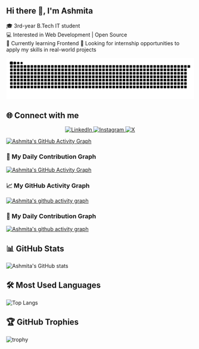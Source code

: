 ## Hi there 👋, I'm Ashmita
🎓 3rd-year B.Tech IT student  
💻 Interested in Web Development | Open Source  
🌱 Currently learning Frontend 
🚀 Looking for internship opportunities to apply my skills in real-world projects

![GitHub Contribution Snake Light](https://raw.githubusercontent.com/iashmita97/iashmita97/output/github-contribution-grid-snake.svg#gh-light-mode-only)


## 🌐 Connect with me  
<p align="center">
  <a href="https://www.linkedin.com/in/ashmita-chatterjee-62272628b/" target="_blank" rel="noopener noreferrer">
    <img alt="LinkedIn" src="https://cdn.jsdelivr.net/gh/devicons/devicon/icons/linkedin/linkedin-original.svg" width="40" />
  </a>
  <a href="https://instagram.com/unome_ac16?igshid=NGVhN2U2NjQ0Yg==" target="_blank" rel="noopener noreferrer">
    <img alt="Instagram" src="https://upload.wikimedia.org/wikipedia/commons/a/a5/Instagram_icon.png" width="40" />
  </a>
  <a href="https://x.com/iashmita_12" target="_blank" rel="noopener noreferrer">
    <img alt="X" src="https://cdn.jsdelivr.net/gh/simple-icons/simple-icons/icons/x.svg" width="40" />
  </a>
</p>


[![Ashmita's GitHub Activity Graph](https://github-readme-activity-graph.vercel.app/graph?username=iashmita97&bg_color=0d1117&color=00ffb3&point=ffffff&area=true&hide_border=true)](https://github.com/ashutosh00710/github-readme-activity-graph)


### 🌈 My Daily Contribution Graph
[![Ashmita's GitHub Activity Graph](https://github-readme-activity-graph.vercel.app/graph?username=iashmita97&bg_color=0d1117&color=ffffff&line=8e2de2,4a00e0,00c6ff,0072ff,00ff6c&point=ffffff&area=true&hide_border=true)](https://github.com/ashutosh00710/github-readme-activity-graph)


### 📈 My GitHub Activity Graph
[![Ashmita's github activity graph](https://github-readme-activity-graph.vercel.app/graph?username=iashmita97&theme=tokyo-night)](https://github.com/ashutosh00710/github-readme-activity-graph)


### 🌈 My Daily Contribution Graph
[![Ashmita's github activity graph](https://github-readme-activity-graph.vercel.app/graph?username=iashmita97&theme=react-dark&bg_color=0d1117&color=00b3ff&line=00b3ff&point=ffffff&area=true&hide_border=true)](https://github.com/ashutosh00710/github-readme-activity-graph)



## 📊 GitHub Stats
![Ashmita's GitHub stats](https://github-readme-stats.vercel.app/api?username=iashmita97&show_icons=true&theme=radical)

## 🛠️ Most Used Languages
![Top Langs](https://github-readme-stats.vercel.app/api/top-langs/?username=iashmita97&layout=compact&theme=radical)

## 🏆 GitHub Trophies
![trophy](https://github-profile-trophy.vercel.app/?username=iashmita97&theme=radical&margin-w=15&margin-h=15)











